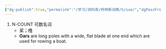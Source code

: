 ```yaml
---
{"dg-publish":true,"permalink":"/学习/资料库/柯林斯词典/S/sue/","dgPassFrontmatter":true}
---
```


1. N-COUNT 可数名词
	- 桨；橹
	- **Oars** are long poles with a wide, flat blade at one end which are used for rowing a boat.